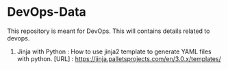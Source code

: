 # DevOps-Data
This repository is meant for DevOps.
This will contains details related to devops.
 
1. Jinja with Python : How to use jinja2 template to generate YAML files with python.
                       [URL] : https://jinja.palletsprojects.com/en/3.0.x/templates/
